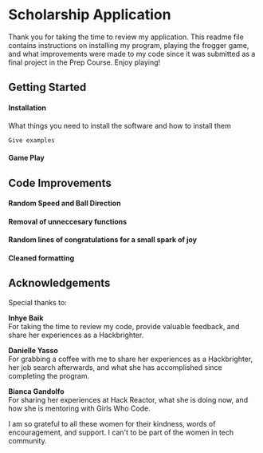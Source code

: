 # Scholarship Application 

Thank you for taking the time to review my application. This readme file contains instructions on installing my program, playing the frogger game, and what improvements were made to my code since it was submitted as a final project in the Prep Course. Enjoy playing! 

## Getting Started 

#### Installation

What things you need to install the software and how to install them

```
Give examples
```

#### Game Play



## Code Improvements

#### Random Speed and Ball Direction
#### Removal of unneccesary functions
#### Random lines of congratulations for a small spark of joy
#### Cleaned formatting


## Acknowledgements 
Special thanks to:  

**Inhye Baik**    
For taking the time to review my code, provide valuable feedback, and share her experiences as a Hackbrighter.  

**Danielle Yasso**   
For grabbing a coffee with me to share her experiences as a Hackbrighter, her job search afterwards, and what she has accomplished since completing the program. 

**Bianca Gandolfo**  
For sharing her experiences at Hack Reactor, what she is doing now, and how she is mentoring with Girls Who Code. 

I am so grateful to all these women for their kindness, words of encouragement, and support. I can't to be part of the women in tech community. 
